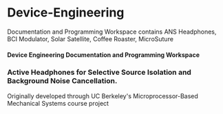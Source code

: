# Device-Engineering
Documentation and Programming Workspace contains ANS Headphones, BCI Modulator, Solar Satellite, Coffee Roaster, MicroSuture

#### Device Engineering Documentation and Programming Workspace

### Active Headphones for Selective Source Isolation and Background Noise Cancellation. 
Originally developed through UC Berkeley's Microprocessor-Based Mechanical Systems course project
